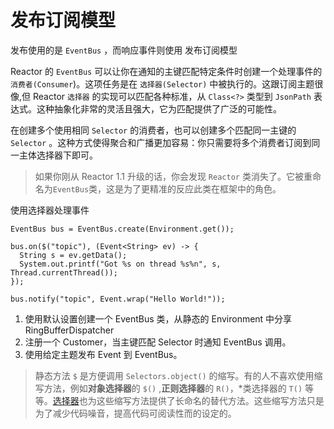 # 发布订阅模型

发布使用的是 `EventBus` ，而响应事件则使用 发布订阅模型

Reactor 的 `EventBus` 可以让你在通知的主键匹配特定条件时创建一个处理事件的`消费者(Consumer`)。这项任务是在 `选择器(Selector)` 中被执行的。这跟订阅主题很像,但 Reactor `选择器` 的实现可以匹配各种标准，从 `Class<?>` 类型到 `JsonPath` 表达式。这种抽象化非常的灵活且强大，它为匹配提供了广泛的可能性。

在创建多个使用相同 `Selector` 的消费者，也可以创建多个匹配同一主键的 `Selector` 。这种方式使得聚合和广播更加容易：你只需要将多个消费者订阅到同一主体选择器下即可。

>如果你刚从 Reactor 1.1 升级的话，你会发现 `Reactor` 类消失了。它被重命名为` EventBus `类，这是为了更精准的反应此类在框架中的角色。

使用选择器处理事件

```
EventBus bus = EventBus.create(Environment.get()); 

bus.on($("topic"), (Event<String> ev) -> {
  String s = ev.getData();
  System.out.printf("Got %s on thread %s%n", s, Thread.currentThread());
}); 

bus.notify("topic", Event.wrap("Hello World!"));
```
 
1. 使用默认设置创建一个 EventBus 类，从静态的 Environment 中分享 RingBufferDispatcher
2. 注册一个 Customer，当主键匹配 Selector 时通知 EventBus 调用。
3. 使用给定主题发布 Event 到 EventBus。

>静态方法 `$` 是方便调用 `Selectors.object()` 的缩写。有的人不喜欢使用缩写方法，例如**对象选择器**的 `$()` ,**正则选择器**的 `R()`，*类选择器的 `T()` 等等。[选择器](http://projectreactor.io/docs/api/reactor/bus/selector/Selectors.html#method.summary)也为这些缩写方法提供了长命名的替代方法。这些缩写方法只是为了减少代码噪音，提高代码可阅读性而的设定的。